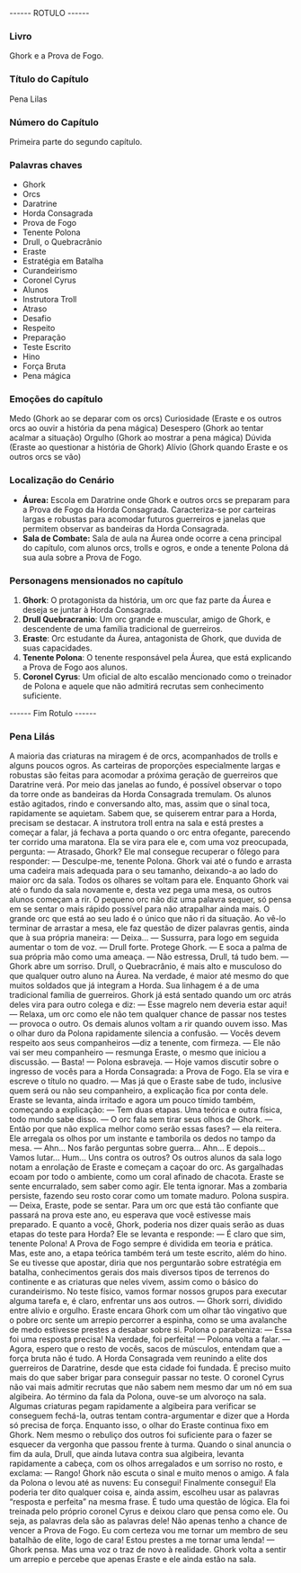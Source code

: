 ------ ROTULO ------

### Livro

Ghork e a Prova de Fogo.

### Título do Capítulo

Pena Lilas

### Número do Capítulo

Primeira parte do segundo capítulo.

### Palavras chaves

- Ghork
- Orcs
- Daratrine
- Horda Consagrada
- Prova de Fogo
- Tenente Polona
- Drull, o Quebracrânio
- Eraste
- Estratégia em Batalha
- Curandeirismo
- Coronel Cyrus
- Alunos
- Instrutora Troll
- Atraso
- Desafio
- Respeito
- Preparação
- Teste Escrito
- Hino
- Força Bruta
- Pena mágica

### Emoções do capítulo

Medo (Ghork ao se deparar com os orcs)
Curiosidade (Eraste e os outros orcs ao ouvir a história da pena mágica)
Desespero (Ghork ao tentar acalmar a situação)
Orgulho (Ghork ao mostrar a pena mágica)
Dúvida (Eraste ao questionar a história de Ghork)
Alívio (Ghork quando Eraste e os outros orcs se vão)

### Localização do Cenário

- **Áurea:** Escola em Daratrine onde Ghork e outros orcs se preparam para a Prova de Fogo da Horda Consagrada. Caracteriza-se por carteiras largas e robustas para acomodar futuros guerreiros e janelas que permitem observar as bandeiras da Horda Consagrada.
- **Sala de Combate:** Sala de aula na Áurea onde ocorre a cena principal do capítulo, com alunos orcs, trolls e ogros, e onde a tenente Polona dá sua aula sobre a Prova de Fogo.

### Personagens mensionados no capítulo

1. **Ghork**: O protagonista da história, um orc que faz parte da Áurea e deseja se juntar à Horda Consagrada.
2. **Drull Quebracranio**: Um orc grande e muscular, amigo de Ghork, e descendente de uma família tradicional de guerreiros.
3. **Eraste**: Orc estudante da Áurea, antagonista de Ghork, que duvida de suas capacidades.
4. **Tenente Polona**: O tenente responsável pela Áurea, que está explicando a Prova de Fogo aos alunos.
5. **Coronel Cyrus**: Um oficial de alto escalão mencionado como o treinador de Polona e aquele que não admitirá recrutas sem conhecimento suficiente.

------ Fim Rotulo ------

### Pena Lilás

A maioria das criaturas na miragem é de orcs, acompanhados de trolls e alguns poucos ogros. As carteiras de proporções especialmente largas e robustas são feitas para acomodar a próxima geração de guerreiros que Daratrine verá. Por meio das janelas ao fundo, é possível observar o topo da torre onde as bandeiras da Horda Consagrada tremulam.
Os alunos estão agitados, rindo e conversando alto, mas, assim que o sinal toca, rapidamente se aquietam. Sabem que, se quiserem entrar para a Horda, precisam se destacar.
A instrutora troll entra na sala e está prestes a começar a falar, já fechava a porta quando o orc entra ofegante, parecendo ter corrido uma maratona. Ela se vira para ele e, com uma voz preocupada, pergunta:
— Atrasado, Ghork?
Ele mal consegue recuperar o fôlego para responder:
— Desculpe-me, tenente Polona.
Ghork vai até o fundo e arrasta uma cadeira mais adequada para o seu tamanho, deixando-a ao lado do maior orc da sala. Todos os olhares se voltam para ele.
Enquanto Ghork vai até o fundo da sala novamente e, desta vez pega uma mesa, os outros alunos começam a rir. O pequeno orc não diz uma palavra sequer, só pensa em se sentar o mais rápido possível para não atrapalhar ainda mais. O grande orc que está ao seu lado é o único que não ri da situação. Ao vê-lo terminar de arrastar a mesa, ele faz questão de dizer palavras gentis, ainda que à sua própria maneira:
— Deixa… — Sussurra, para logo em seguida aumentar o tom de voz. — Drull forte. Protege Ghork. — E soca a palma de sua própria mão como uma ameaça.
— Não estressa, Drull, tá tudo bem. — Ghork abre um sorriso.
Drull, o Quebracrânio, é mais alto e musculoso do que qualquer outro aluno na Áurea. Na verdade, é maior até mesmo do que muitos soldados que já integram a Horda. Sua linhagem é a de uma tradicional família de guerreiros.
Ghork já está sentado quando um orc atrás deles vira para outro colega e diz:
— Esse magrelo nem deveria estar aqui!
— Relaxa, um orc como ele não tem qualquer chance de passar nos testes — provoca o outro.
Os demais alunos voltam a rir quando ouvem isso. Mas o olhar duro da Polona rapidamente silencia a confusão.
— Vocês devem respeito aos seus companheiros —diz a tenente, com firmeza.
— Ele não vai ser meu companheiro — resmunga Eraste, o mesmo que iniciou a discussão.
— Basta! — Polona esbraveja. — Hoje vamos discutir sobre o ingresso de vocês para a Horda Consagrada: a Prova de Fogo.
Ela se vira e escreve o título no quadro.
— Mas já que o Eraste sabe de tudo, inclusive quem será ou não seu companheiro, a explicação fica por conta dele.
Eraste se levanta, ainda irritado e agora um pouco tímido também, começando a explicação:
— Tem duas etapas. Uma teórica e outra física, todo mundo sabe disso.  — O orc fala sem tirar seus olhos de Ghork.
— Então por que não explica melhor como serão essas fases? — ela reitera.
Ele arregala os olhos por um instante e tamborila os dedos no tampo da mesa.
— Ahn... Nos farão perguntas sobre guerra... Ahn... E depois... Vamos lutar... Hum... Uns contra os outros?
Os outros alunos da sala logo notam a enrolação de Eraste e começam a caçoar do orc. As gargalhadas ecoam por todo o ambiente, como um coral afinado de chacota. Eraste se sente encurralado, sem saber como agir. Ele tenta ignorar. Mas a zombaria persiste, fazendo seu rosto corar como um tomate maduro.
Polona suspira.
— Deixa, Eraste, pode se sentar. Para um orc que está tão confiante que passará na prova este ano, eu esperava que você estivesse mais preparado. E quanto a você, Ghork, poderia nos dizer quais serão as duas etapas do teste para Horda?
Ele se levanta e responde:
— É claro que sim, tenente Polona! A Prova de Fogo sempre é dividida em teoria e prática. Mas, este ano, a etapa teórica também terá um teste escrito, além do hino. Se eu tivesse que apostar, diria que nos perguntarão sobre estratégia em batalha, conhecimentos gerais dos mais diversos tipos de terrenos do continente e as criaturas que neles vivem, assim como o básico do curandeirismo. No teste físico, vamos formar nossos grupos para executar alguma tarefa e, é claro, enfrentar uns aos outros. — Ghork sorri, dividido entre alívio e orgulho.
Eraste encara Ghork com um olhar tão vingativo que o pobre orc sente um arrepio percorrer a espinha, como se uma avalanche de medo estivesse prestes a desabar sobre si.
Polona o parabeniza:
— Essa foi uma resposta precisa! Na verdade, foi perfeita! — Polona volta a falar. — Agora, espero que o resto de vocês, sacos de músculos, entendam que a força bruta não é tudo. A Horda Consagrada vem reunindo a elite dos guerreiros de Daratrine, desde que esta cidade foi fundada. É preciso muito mais do que saber brigar para conseguir passar no teste. O coronel Cyrus não vai mais admitir recrutas que não sabem nem mesmo dar um nó em sua algibeira.
Ao término da fala da Polona, ouve-se um alvoroço na sala. Algumas criaturas pegam rapidamente a algibeira para verificar se conseguem fechá-la, outras tentam contra-argumentar e dizer que a Horda só precisa de força. Enquanto isso, o olhar do Eraste continua fixo em Ghork. Nem mesmo o rebuliço dos outros foi suficiente para o fazer se esquecer da vergonha que passou frente à turma.
Quando o sinal anuncia o fim da aula, Drull, que ainda lutava contra sua algibeira, levanta rapidamente a cabeça, com os olhos arregalados e um sorriso no rosto, e exclama:
— Rango!
Ghork não escuta o sinal e muito menos o amigo. A fala da Polona o levou até as nuvens:
Eu consegui! Finalmente consegui! Ela poderia ter dito qualquer coisa e, ainda assim, escolheu usar as palavras “resposta e perfeita” na mesma frase. É tudo uma questão de lógica. Ela foi treinada pelo próprio coronel Cyrus e deixou claro que pensa como ele. Ou seja, as palavras dela são as palavras dele! Não apenas tenho a chance de vencer a Prova de Fogo. Eu com certeza vou me tornar um membro de seu batalhão de elite, logo de cara! Estou prestes a me tornar uma lenda! — Ghork pensa.
Mas uma voz o traz de novo à realidade. Ghork volta a sentir um arrepio e percebe que apenas Eraste e ele ainda estão na sala.